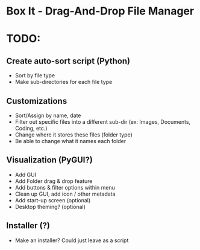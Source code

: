 # Box It - Drag-And-Drop File Manager

# TODO:

## Create auto-sort script (Python)
- Sort by file type
- Make sub-directories for each file type

## Customizations
- Sort/Assign by name, date
- Filter out specific files into a different sub-dir (ex: Images, Documents, Coding, etc.)
- Change where it stores these files (folder type)
- Be able to change what it names each folder

## Visualization (PyGUI?)
- Add GUI
- Add Folder drag & drop feature
- Add buttons & filter options within menu
- Clean up GUI, add icon / other metadata
- Add start-up screen (optional)
- Desktop theming? (optional)

## Installer (?)
- Make an installer? Could just leave as a script
